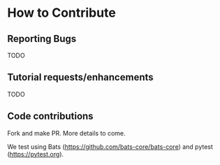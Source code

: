# How to Contribute

## Reporting Bugs
TODO

## Tutorial requests/enhancements
TODO

## Code contributions
Fork and make PR. More details to come.

We test using Bats (https://github.com/bats-core/bats-core) and pytest
(https://pytest.org).

